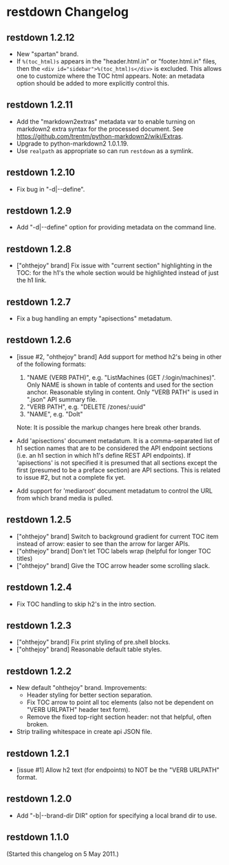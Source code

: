 # restdown Changelog

## restdown 1.2.12

- New "spartan" brand.
- If `%(toc_html)s` appears in the "header.html.in" or "footer.html.in" files,
  then the `<div id="sidebar">%(toc_html)s</div>` is excluded. This allows
  one to customize where the TOC html appears.
  Note: an metadata option should be added to more explicitly control this.


## restdown 1.2.11

- Add the "markdown2extras" metadata var to enable turning on markdown2
  extra syntax for the processed document. See
  <https://github.com/trentm/python-markdown2/wiki/Extras>.
- Upgrade to python-markdown2 1.0.1.19.
- Use `realpath` as appropriate so can run `restdown` as a symlink.

## restdown 1.2.10

- Fix bug in "-d|--define".

## restdown 1.2.9

- Add "-d|--define" option for providing metadata on the command line.


## restdown 1.2.8

- ["ohthejoy" brand] Fix issue with "current section" highlighting in the TOC:
  for the h1's the whole section would be highlighted instead of just the h1
  link.


## restdown 1.2.7

- Fix a bug handling an empty "apisections" metadatum.


## restdown 1.2.6

- [issue #2, "ohthejoy" brand] Add support for method h2's being in other of
  the following formats:

    1. "NAME (VERB PATH)", e.g. "ListMachines (GET /:login/machines)".
       Only NAME is shown in table of contents and used for the section anchor.
       Reasonable styling in content. Only "VERB PATH" is used in ".json" API
       summary file.
    2. "VERB PATH", e.g. "DELETE /zones/:uuid"
    3. "NAME", e.g. "DoIt"

  Note: It is possible the markup changes here break other brands.

- Add 'apisections' document metadatum. It is a comma-separated list of h1 section
  names that are to be considered the API endpoint sections (i.e. an h1 section
  in which h1's define REST API endpoints). If 'apisections' is not specified
  it is presumed that all sections except the first (presumed to be a preface
  section) are API sections. This is related to issue #2, but not a complete
  fix yet.
- Add support for 'mediaroot' document metadatum to control the URL from which
  brand media is pulled.


## restdown 1.2.5

- ["ohthejoy" brand] Switch to background gradient for current TOC item instead
  of arrow: easier to see than the arrow for larger APIs.
- ["ohthejoy" brand] Don't let TOC labels wrap (helpful for longer TOC titles)
- ["ohthejoy" brand] Give the TOC arrow header some scrolling slack.


## restdown 1.2.4

- Fix TOC handling to skip h2's in the intro section.


## restdown 1.2.3

- ["ohthejoy" brand] Fix print styling of pre.shell blocks.
- ["ohthejoy" brand] Reasonable default table styles.


## restdown 1.2.2

- New default "ohthejoy" brand. Improvements: 
    - Header styling for better section separation.
    - Fix TOC arrow to point all toc elements (also not be dependent on "VERB
      URLPATH" header text form).
    - Remove the fixed top-right section header: not that helpful, often
      broken. 
- Strip trailing whitespace in create api JSON file.


## restdown 1.2.1

- [issue #1] Allow h2 text (for endpoints) to NOT be the "VERB URLPATH" format.


## restdown 1.2.0

- Add "-b|--brand-dir DIR" option for specifying a local brand dir to use.


## restdown 1.1.0

(Started this changelog on 5 May 2011.)
